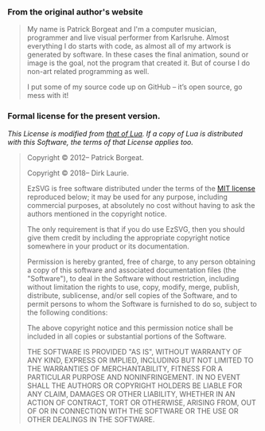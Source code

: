 ### From the original author's website

> My name is Patrick Borgeat and I'm a computer musician, programmer and live visual performer from Karlsruhe. Almost everything I do starts with code, as almost all of my artwork is generated by software. In these cases the final animation, sound or image is the goal, not the program that created it. But of course I do non-art related programming as well.
>
> I put some of my source code up on GitHub – it’s open source, go mess with it!

### Formal license for the present version.

_This License is modified from [that of Lua](http://www.lua.org/license.html). If a copy of Lua is distributed with this Software, the terms of that License applies too._

> Copyright &copy; 2012&ndash; Patrick Borgeat.
>
> Copyright &copy; 2018&ndash; Dirk Laurie. 
> 
> EzSVG is free software distributed under the terms of the [MIT license](http://www.opensource.org/licenses/mit-license.html) reproduced below; it may be used for any purpose, including commercial purposes, at absolutely no cost without having to ask the authors mentioned in the copyright notice.
>
> The only requirement is that if you do use EzSVG, then you should give them credit by including the appropriate copyright notice somewhere in your product or its documentation.
>
> Permission is hereby granted, free of charge, to any person obtaining a copy of this software and associated documentation files (the "Software"), to deal in the Software without restriction, including without limitation the rights to use, copy, modify, merge, publish, distribute, sublicense, and/or sell copies of the Software, and to permit persons to whom the Software is furnished to do so, subject to the following conditions: 
>
> The above copyright notice and this permission notice shall be included in all copies or substantial portions of the Software.
>
> THE SOFTWARE IS PROVIDED "AS IS", WITHOUT WARRANTY OF ANY KIND, EXPRESS OR IMPLIED, INCLUDING BUT NOT LIMITED TO THE WARRANTIES OF MERCHANTABILITY, FITNESS FOR A PARTICULAR PURPOSE AND NONINFRINGEMENT.  IN NO EVENT SHALL THE AUTHORS OR COPYRIGHT HOLDERS BE LIABLE FOR ANY CLAIM, DAMAGES OR OTHER LIABILITY, WHETHER IN AN ACTION OF CONTRACT, TORT OR OTHERWISE, ARISING FROM, OUT OF OR IN CONNECTION WITH THE SOFTWARE OR THE USE OR OTHER DEALINGS IN THE SOFTWARE.



